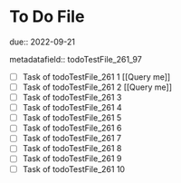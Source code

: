 # To Do File

due:: 2022-09-21

metadatafield:: todoTestFile_261_97

- [ ] Task of todoTestFile_261 1 [[Query me]]
- [ ] Task of todoTestFile_261 2 [[Query me]]
- [ ] Task of todoTestFile_261 3
- [ ] Task of todoTestFile_261 4
- [ ] Task of todoTestFile_261 5
- [ ] Task of todoTestFile_261 6
- [ ] Task of todoTestFile_261 7
- [ ] Task of todoTestFile_261 8
- [ ] Task of todoTestFile_261 9
- [ ] Task of todoTestFile_261 10